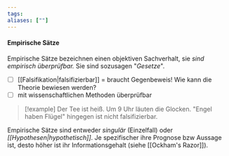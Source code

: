 ```yaml
---
tags:
aliases: [""]
---
```


#### Empirische Sätze
Empirische Sätze bezeichnen einen objektiven Sachverhalt, sie *sind empirisch überprüfbar.* Sie sind sozusagen "*Gesetze*".
- [ ] [[Falsifikation|falsifizierbar]] = braucht Gegenbeweis! Wie kann die Theorie bewiesen werden?
- [ ] mit wissenschaftlichen Methoden überprüfbar

> [!example]
> Der Tee ist heiß.
> Um 9 Uhr läuten die Glocken.
"Engel haben Flügel" hingegen ist nicht falsifizierbar.


Empirische Sätze sind entweder *singulär* (Einzelfall) oder *[[Hypothesen|hypothetisch]]*.
Je spezifischer ihre Prognose bzw Aussage ist, desto höher ist ihr Informationsgehalt (siehe [[Ockham's Razor]]).

